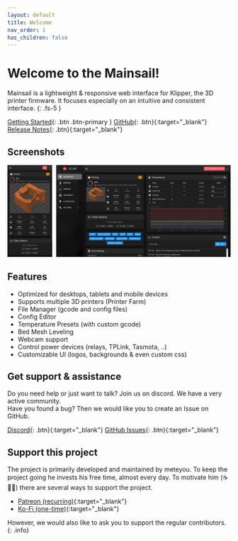```yaml
---
layout: default
title: Welcome
nav_order: 1
has_children: false
---
```


# Welcome to the Mainsail!
Mainsail is a lightweight & responsive web interface for Klipper, the 3D printer firmware. It focuses especially on an intuitive and consistent interface.
{: .fs-5 }

[Getting Started](/setup){: .btn .btn-primary }
[GitHub](https://github.com/meteyou/mainsail){: .btn}{:target="_blank"}
[Release Notes](https://github.com/meteyou/mainsail/releases){: .btn}{:target="_blank"}

## Screenshots
![Dashboard](assets/img/screenshot.png)

## Features 
- Optimized for desktops, tablets and mobile devices
- Supports multiple 3D printers (Printer Farm)
- File Manager (gcode and config files)
- Config Editor
- Temperature Presets (with custom gcode)
- Bed Mesh Leveling
- Webcam support
- Control power devices (relays, TPLink, Tasmota, ..)
- Customizable UI (logos, backgrounds & even custom css)

## Get support & assistance
Do you need help or just want to talk? Join us on discord. We have a very active community.  
Have you found a bug? Then we would like you to create an Issue on GitHub.

[Discord](https://discord.gg/skWTwTD){: .btn}{:target="_blank"}
[GitHub Issues](https://github.com/meteyou/mainsail/issues){: .btn}{:target="_blank"}

## Support this project
The project is primarily developed and maintained by meteyou. To keep the project going he invests his free time, almost every day. To motivate him (☕🍺😜) there are several ways to support the project.

- [Patreon (recurring)](https://patreon.com/meteyou){:target="_blank"}
- [Ko-Fi (one-time)](https://ko-fi.com/mainsail){:target="_blank"}

However, we would also like to ask you to support the regular contributors.
{: .info}